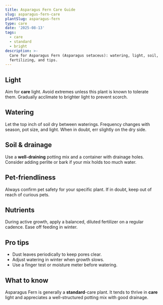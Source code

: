 ```yaml
---
title: Asparagus Fern Care Guide
slug: asparagus-fern-care
plantSlug: asparagus-fern
type: care
date: '2025-08-13'
tags:
  - care
  - standard
  - bright
description: >-
  Care for Asparagus Fern (Asparagus setaceus): watering, light, soil,
  fertilizing, and tips.
---
```

## Light
Aim for **care** light. Avoid extremes unless this plant is known to tolerate them. Gradually acclimate to brighter light to prevent scorch.

## Watering
Let the top inch of soil dry between waterings. Frequency changes with season, pot size, and light. When in doubt, err slightly on the dry side.

## Soil & drainage
Use a **well-draining** potting mix and a container with drainage holes. Consider adding perlite or bark if your mix holds too much water.

## Pet-friendliness
Always confirm pet safety for your specific plant. If in doubt, keep out of reach of curious pets.

## Nutrients
During active growth, apply a balanced, diluted fertilizer on a regular cadence. Ease off feeding in winter.

## Pro tips
- Dust leaves periodically to keep pores clear.
- Adjust watering in winter when growth slows.
- Use a finger test or moisture meter before watering.

## What to know
Asparagus Fern is generally a **standard**-care plant. It tends to thrive in **care** light and appreciates a well-structured potting mix with good drainage.
